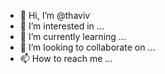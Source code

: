 - 👋 Hi, I’m @thaviv
- 👀 I’m interested in ...
- 🌱 I’m currently learning ...
- 💞️ I’m looking to collaborate on ...
- 📫 How to reach me ...

<!---
thaviv/thaviv is a ✨ special ✨ repository because its `README.md` (this file) appears on your GitHub profile.
You can click the Preview link to take a look at your changes.
--->
